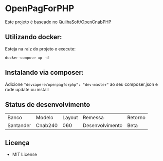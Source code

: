 ﻿# OpenPagForPHP 

Este projeto é baseado no [QuilhaSoft/OpenCnabPHP](https://github.com/QuilhaSoft/OpenCnabPHP)

## Utilizando docker:
Esteja na raiz do projeto e execute:
```shell
docker-compose up -d
```
## Instalando via composer:


Adicione `"devcapere/openpagforphp": "dev-master"` ao seu composer.json e rode update ou install

## Status de desenvolvimento
<table>
    <tr>
        <td>Banco</td>
        <td>Modelo</td>
        <td>Layout</td>
        <td>Remessa</td>
        <td>Retorno </td>
    </tr>
    <tr>
        <td>Santander</td>
        <td>Cnab240</td>
        <td>060</td>
        <td>Desenvolvimento</td>
        <td>Beta</td>
    </tr>
</table>


## Licença

* MIT License
